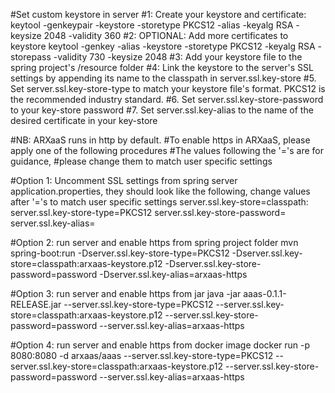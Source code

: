 #Set custom keystore in server
#1: Create your keystore and certificate:
keytool -genkeypair -keystore <keystore name> -storetype PKCS12 -alias <certificate name> -keyalg RSA -keysize 2048 -validity 360
#2: OPTIONAL: Add more certificates to keystore
keytool -genkey -alias <certificate name> -keystore <path to keystore> -storetype PKCS12 -keyalg RSA -storepass <keystore password> -validity 730 -keysize 2048
#3: Add your keystore file to the spring project's /resource folder
#4: Link the keystore to the server's SSL settings by appending its name to the classpath in server.ssl.key-store
#5. Set server.ssl.key-store-type to match your keystore file's format. PKCS12 is the recommended industry standard.
#6. Set server.ssl.key-store-password to your key-store password
#7. Set server.ssl.key-alias to the name of the desired certificate in your key-store

#NB: ARXaaS runs in http by default.
#To enable https in ARXaaS, please apply one of the following procedures
#The values following the '='s are for guidance,
#please change them to match user specific settings

#Option 1: Uncomment SSL settings from spring server application.properties, they should look like the following, change values after '='s to match user specific settings
server.ssl.key-store=classpath:<keystore name>
server.ssl.key-store-type=PKCS12
server.ssl.key-store-password=<keystore password>
server.ssl.key-alias=<certificate name>

#Option 2: run server and enable https from spring project folder
mvn spring-boot:run -Dserver.ssl.key-store-type=PKCS12 -Dserver.ssl.key-store=classpath:arxaas-keystore.p12 -Dserver.ssl.key-store-password=password -Dserver.ssl.key-alias=arxaas-https

#Option 3: run server and enable https from jar
java -jar aaas-0.1.1-RELEASE.jar --server.ssl.key-store-type=PKCS12 --server.ssl.key-store=classpath:arxaas-keystore.p12 --server.ssl.key-store-password=password --server.ssl.key-alias=arxaas-https

#Option 4: run server and enable https from docker image
docker run -p 8080:8080 -d arxaas/aaas --server.ssl.key-store-type=PKCS12 --server.ssl.key-store=classpath:arxaas-keystore.p12 --server.ssl.key-store-password=password --server.ssl.key-alias=arxaas-https
